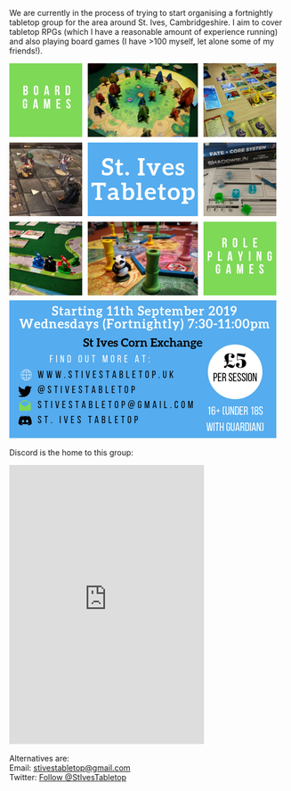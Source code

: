 We are currently in the process of trying to start organising a fortnightly tabletop group for the area around St. Ives, Cambridgeshire.  I aim to cover tabletop RPGs (which I have a reasonable amount of experience running) and also playing board games (I have >100 myself, let alone some of my friends!).

![Poster](images/Poster.png "Starting 11th September")

Discord is the home to this group:  
<iframe src="https://discordapp.com/widget?id=590532081428201473&theme=dark" width="350" height="500" allowtransparency="true" frameborder="0"></iframe>

Alternatives are:  
Email: [stivestabletop@gmail.com](mailto:stivestabletop@gmail.com)  
Twitter: <a href="https://twitter.com/StIvesTabletop?ref_src=twsrc%5Etfw" class="twitter-follow-button" data-show-count="false">Follow @StIvesTabletop</a><script async src="https://platform.twitter.com/widgets.js" charset="utf-8"></script>
